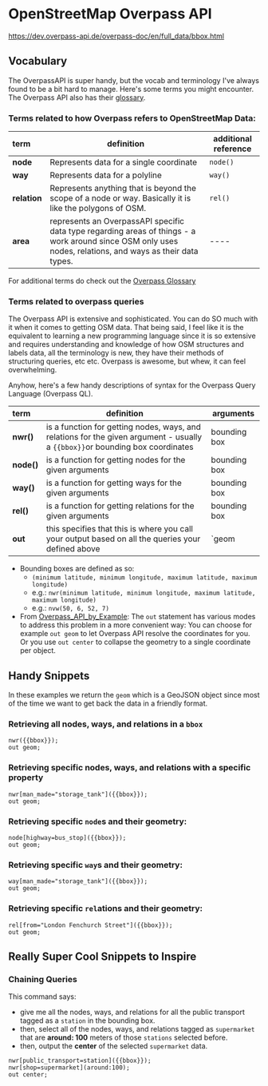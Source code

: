 # OpenStreetMap Overpass API

https://dev.overpass-api.de/overpass-doc/en/full_data/bbox.html


## Vocabulary

The OverpassAPI is super handy, but the vocab and terminology I've always found to be a bit hard to manage. Here's some terms you might encounter. The Overpass API also has their [glossary](https://dev.overpass-api.de/overpass-doc/en/preface/glossary.html).

### Terms related to how Overpass refers to OpenStreetMap Data:
| term | definition | additional reference |
| :--- | ---------- | ---- |
| **node** | Represents data for a single coordinate | `node()` |
| **way** | Represents data for a polyline | `way()` |
| **relation** | Represents anything that is beyond the scope of a node or way. Basically it is like the polygons of OSM. | `rel()` |
| **area** | represents an OverpassAPI specific data type regarding areas of things - a work around since OSM only uses nodes, relations, and ways as their data types. | ---- |

For additional terms do check out the [Overpass Glossary](https://dev.overpass-api.de/overpass-doc/en/preface/glossary.html)

### Terms related to overpass queries

The Overpass API is extensive and sophisticated. You can do SO much with it when it comes to getting OSM data. That being said, I feel like it is the equivalent to learning a new programming language since it is so extensive and requires understanding and knowledge of how OSM structures and labels data, all the terminology is new, they have their methods of structuring queries, etc etc. Overpass is awesome, but whew, it can feel overwhelming. 

Anyhow, here's a few handy descriptions of syntax for the Overpass Query Language (Overpass QL).

| term | definition | arguments |
| :--- | ---------- | ---- |
| **nwr()** | is a function for getting nodes, ways, and relations for the given argument - usually a `{{bbox}}`or bounding box coordinates | bounding box |
| **node()** | is a function for getting nodes for the given arguments | bounding box |
| **way()** | is a function for getting ways for the given arguments | bounding box |
| **rel()** | is a function for getting relations for the given arguments | bounding box |
| **out** | this specifies that this is where you call your output based on all the queries your defined above | `geom | center ` |

* Bounding boxes are defined as so: 
  * `(minimum latitude, minimum longitude, maximum latitude, maximum longitude)`
  * e.g.: `nwr(minimum latitude, minimum longitude, maximum latitude, maximum longitude)`
  * e.g.: `nvw(50, 6, 52, 7)`
* From [Overpass_API_by_Example](https://wiki.openstreetmap.org/wiki/Overpass_API/Overpass_API_by_Example): The `out` statement has various modes to address this problem in a more convenient way: You can choose for example `out geom` to let Overpass API resolve the coordinates for you. Or you use `out center` to collapse the geometry to a single coordinate per object.

<!-- Some handy statistical operators
| term | definition | additional reference |
| :--- | ---------- | ---- |
| **count()** | ---------- | ---- | -->

## Handy Snippets

In these examples we return the `geom` which is a GeoJSON object since most of the time we want to get back the data in a friendly format. 

### Retrieving all nodes, ways, and relations in a `bbox`

```
nwr({{bbox}});
out geom;
```

### Retrieving specific nodes, ways, and relations with a specific property

```
nwr[man_made="storage_tank"]({{bbox}});
out geom;
```

### Retrieving specific `node`s and their geometry:

```
node[highway=bus_stop]({{bbox}});
out geom;
```

### Retrieving specific `way`s and their geometry:

```
way[man_made="storage_tank"]({{bbox}});
out geom;
```

### Retrieving specific `rel`ations and their geometry:

```
rel[from="London Fenchurch Street"]({{bbox}});
out geom;
```

## Really Super Cool Snippets to Inspire

### Chaining Queries

This command says: 
* give me all the nodes, ways, and relations for all the public transport tagged as a `station` in the bounding box. 
* then, select all of the nodes, ways, and relations tagged as `supermarket` that are **around: 100** meters of those `stations` selected before.
* then, output the **center** of the selected `supermarket` data.
```
nwr[public_transport=station]({{bbox}});
nwr[shop=supermarket](around:100);
out center;
```